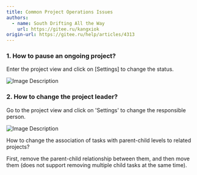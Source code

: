```yaml
---
title: Common Project Operations Issues
authors:
  - name: South Drifting All the Way
    url: https://gitee.ru/kangxiok
origin-url: https://gitee.ru/help/articles/4313
---
```


### 1. How to pause an ongoing project?

Enter the project view and click on [Settings] to change the status.

![Image Description](https://images.gitee.ru/uploads/images/2020/0806/101937_2744a074_669935.png )

### 2. How to change the project leader?

Go to the project view and click on 'Settings' to change the responsible person.

![Image Description](https://images.gitee.ru/uploads/images/2020/0806/102140_1f8da399_669935.png )

How to change the association of tasks with parent-child levels to related projects?

First, remove the parent-child relationship between them, and then move them (does not support removing multiple child tasks at the same time).